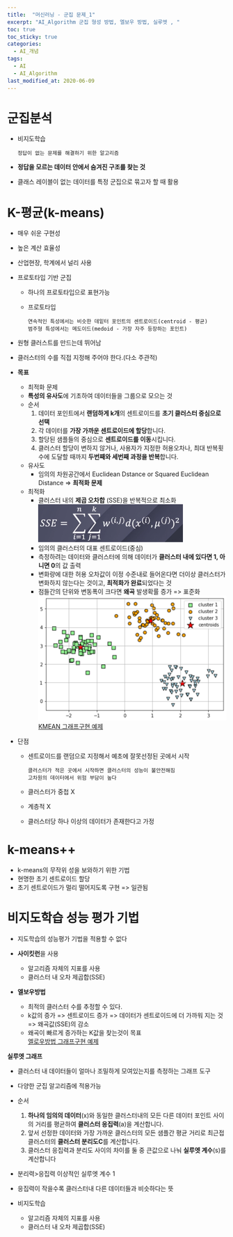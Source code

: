 ```yaml
---
title:  "머신러닝 - 군집 문제_1"
excerpt: "AI_Algorithm 군집 형성 방법, 엘보우 방법, 실루엣 , "
toc: true
toc_sticky: true
categories:
  - AI_개념
tags:
  - AI
  - AI_Algorithm
last_modified_at: 2020-06-09
---
```


# 군집분석
  * 비지도학습
      
        정답이 없는 문제를 해결하기 위한 알고리즘
        
  * **정답을 모르는 데이터 안에서 숨겨진 구조를 찾는 것**
  * 클래스 레이블이 없는 데이터를 특정 군집으로 묶고자 할 때 활용
    
# K-평균(k-means)
  * 매우 쉬운 구현성
  * 높은 계산 효율성
  * 산업현장, 학계에서 널리 사용
  * 프로토타입 기반 군집
    * 하나의 프로토타입으로 표현가능
    * 프로토타입
    
          연속적인 특성에서는 비슷한 데잍터 포인트의 센트로이드(centroid - 평균)
          범주형 특성에서는 메도이드(medoid - 가장 자주 등장하는 포인트)
  * 원형 클러스트를 만드는데 뛰어남
  * 클러스터의 수를 직접 지정해 주어야 한다.(다소 주관적)
  
  * **목표**
    * 최적화 문제
    * **특성의 유사도**에 기초하여 데이터들을 그룹으로 모으는 것
    * 순서
      1. 데이터 포인트에서 **랜덤하게 k개**의 센트로이드를 **초기 클러스터 중심으로 선택**
      2. 각 데이터를 **가장 가까운 센트로이드에 할당**합니다.
      3. 할당된 샘플들의 중심으로 **센트로이드를 이동**시킵니다.
      4. 클러스터 할당이 변하지 않거나, 사용자가 지정한 허용오차나, 최대 반복횟수에 도달할 때까지
        **두번째와 세번째 과정을 반복**합니다.
    * 유사도
      * 임의의 차원공간에서 Euclidean Dstance or Squared Euclidean Distance => **최적화 문제**
    * 최적화
      * 클러스터 내의 **제곱 오차합** (SSE)을 반복적으로 최소화  
      ![SSE](/assets/images/ai/SSE.PNG)  
      * 임의의 클러스터의 대표 센트로이드(중심)
      * 측정하려는 데이터와 클러스터에 의해 데이터가 
        **클러스터 내에 있다면 1, 아니면 0**의 값 출력
      * 변화량에 대한 허용 오차값이 이정 수준내로 들어온다면 더이상 클러스터가 변화하지
        않는다는 것이고, **최적화가 완료**되었다는 것
      * 점들간의 단위와 변동폭이 크다면 **왜곡** 발생확률 증가 => 표준화  
      ![KMEAN](/assets/images/ai/KMEAN.PNG)  
      [KMEAN 그래프구현 예제](https://nbviewer.jupyter.org/github/limjun92/limjun92.github.io/blob/master/ipynb/K_MEANS.ipynb)
  * 단점
    * 센트로이드를 랜덤으로 지정해서 예초에 잘못선정된 곳에서 시작  
    
          클러스터가 적은 곳에서 시작하면 클러스터의 성능이 불안전해짐
          고차원의 데이터에서 위험 부담이 높다
          
    * 클러스터가 중첩 X
    * 계층적 X
    * 클러스터당 하나 이상의 데이터가 존재한다고 가정

# k-means++
  * k-means의 무작위 성을 보와하기 위한 기법
  * 현명한 초기 센트로이드 할당
  * 초기 센트로이드가 멀리 떨어지도록 구현 => 일관됨

# 비지도학습 성능 평가 기법
  * 지도학습의 성능평가 기법을 적용할 수 없다

* **사이킷런**을 사용
  * 알고리즘 자체의 지표를 사용
  * 클러스터 내 오차 제곱합(SSE)
* **엘보우방법**
  * 최적의 클러스터 수를 추정할 수 있다.
  * k값의 증가 => 센트로이드 증가 => 데이터가 센트로이드에 더 가까워 지는 것 => 왜곡값(SSE)의 감소  
  * 왜곡이 빠르게 증가하는 K값을 찾는것이 목표  
  [엘로우방법 그래프구현 예제](https://github.com/limjun92/limjun92.github.io/blob/master/ipynb/kmeanplus.ipynb)
  
**실루엣 그래프**
  * 클러스터 내 데이터들이 얼마나 조밀하게 모여있는지를 측정하는 그래프 도구
  * 다양한 군집 알고리즘에 적용가능
  * 순서 
    1. **하나의 임의의 데이터**(x)와 동일한 클러스터내의 모든 다른 데이터 포인트 사이의 거리를 평균하여
      **클러스터 응집력**(a)을 계산합니다.
    2. 앞서 선정한 데이터와 가장 가까운 클러스터의 모든 샘플간 평균 거리로 최근접 클러스터의 
      **클러스터 분리도C**를 계산합니다.
    3. 클러스터 응집력과 분리도 사이의 차이를 둘 중 큰값으로 나눠 **실루엣 계수**(s)를 계산합니다
  * 분리력>응집력 이상적인 실루엣 계수 1
  * 응집력이 작을수록 클러스터내 다른 데이터들과 비슷하다는 뜻
  

* 비지도학습
  * 알고리즘 자체의 지표를 사용
  * 클러스터 내 오차 제곱합(SSE)

